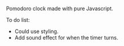 Pomodoro clock made with pure Javascript.

To do list:

* Could use styling.
* Add sound effect for when the timer turns.
